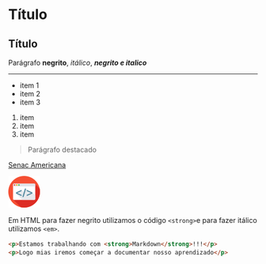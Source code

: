 <!-- Bora começar -->
<!-- Markdown -->
# Título
## Título


Parágrafo **negrito**, *itálico*, ***negrito e italico***


---
- item 1
- item 2
- item 3

1. item
2. item
3. item

>Parágrafo destacado

[Senac Americana](https://sp.senac.br/americana)

![Ícone dev](icone.png)

Em HTML para fazer negrito utilizamos o código `<strong>`e para fazer itálico utilizamos `<em>`.

```html
<p>Estamos trabalhando com <strong>Markdown</strong>!!!</p>
<p>Logo mias iremos começar a documentar nosso aprendizado</p>
``` 